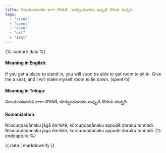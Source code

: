 ```yaml
---
title: నిలుచుండడానకు జాగా దొరికితే, కూర్చుండడానకు అప్పుడే దొరుకు తున్నది.
tags:
  - "stand"
  - "spent"
  - "soon"
  - "sit"
  - "seat"
---
```


{% capture data %}
#### Meaning in English:
If you get a place to stand in, you will soon be able to get room to sit in.
Give me a seat, and I will make myself room to lie down. (spent-h)'

#### Meaning in Telugu:
నిలుచుండడానకు జాగా దొరికితే, కూర్చుండడానకు అప్పుడే దొరుకు తున్నది.

#### Romanization:
Nilucuṇḍaḍānaku jāgā dorikitē, kūrcuṇḍaḍānaku appuḍē doruku tunnadi.
Nilucundadanaku jaga dorikite, kurcundadanaku appude doruku tunnadi.
{% endcapture %}

{{ data | markdownify }}

